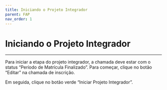 ```yaml
---
title: Iniciando o Projeto Integrador
parent: FAP
nav_order: 1
---
```


# Iniciando o Projeto Integrador
---

Para iniciar a etapa do projeto integrador, a chamada deve estar com o status “Período de Matrícula Finalizado”. Para começar, clique no botão “Editar” na chamada de inscrição.

Em seguida, clique no botão verde “Iniciar Projeto Integrador”.
